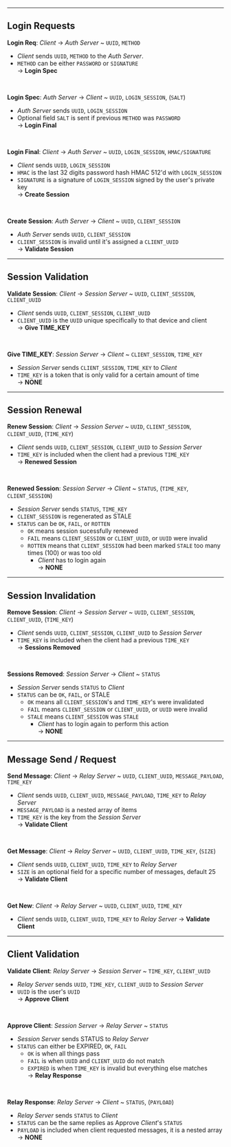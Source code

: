 
---------------------------------------------------------------------------------------------------------
## Login Requests 
  
  
**Login Req**: *Client* -> *Auth Server* ~ `UUID`, `METHOD`  
  - *Client* sends `UUID`, `METHOD` to the *Auth Server*.  
  - `METHOD` can be either `PASSWORD` or `SIGNATURE`  
 -> **Login Spec**  
  
  &nbsp;

**Login Spec**: *Auth Server* -> *Client* ~ `UUID`, `LOGIN_SESSION`, (`SALT`)  
  - *Auth Server* sends `UUID`, `LOGIN_SESSION`  
  - Optional field `SALT` is sent if previous `METHOD` was `PASSWORD`  
 -> **Login Final**  
  
  &nbsp;
  
**Login Final**: *Client* -> *Auth Server* ~ `UUID`, `LOGIN_SESSION`, `HMAC/SIGNATURE`  
  - *Client* sends `UUID`, `LOGIN_SESSION` 
  - `HMAC` is the last 32 digits password hash HMAC 512'd with `LOGIN_SESSION`  
  - `SIGNATURE` is a signature of `LOGIN_SESSION` signed by the user's private key  
 -> **Create Session**  
  
  &nbsp;
  
**Create Session**: *Auth Server* -> *Client* ~ `UUID`, `CLIENT_SESSION`  
  - *Auth Server* sends `UUID`, `CLIENT_SESSION`  
  - `CLIENT_SESSION` is invalid until it's assigned a `CLIENT_UUID`  
 -> **Validate Session**  


---------------------------------------------------------------------------------------------------------
## Session Validation
  
  
**Validate Session**: *Client* -> *Session Server* ~ `UUID`, `CLIENT_SESSION`, `CLIENT_UUID`  
  - *Client* sends `UUID`, `CLIENT_SESSION`, `CLIENT_UUID`  
  - `CLIENT_UUID` is the `UUID` unique specifically to that device and client  
 -> **Give TIME_KEY**  
  
  &nbsp;
  
**Give TIME_KEY**: *Session Server* -> *Client* ~ `CLIENT_SESSION`, `TIME_KEY`  
  - *Session Server* sends `CLIENT_SESSION`, `TIME_KEY` to *Client*  
  - `TIME_KEY` is a token that is only valid for a certain amount of time  
 -> **NONE**  

---------------------------------------------------------------------------------------------------------
## Session Renewal
  
  
**Renew Session**: *Client* -> *Session Server* ~ `UUID`, `CLIENT_SESSION`, `CLIENT_UUID`, (`TIME_KEY`)  
  - *Client* sends `UUID`, `CLIENT_SESSION`, `CLIENT_UUID` to *Session Server*  
  - `TIME_KEY` is included when the client had a previous `TIME_KEY`  
 -> **Renewed Session**  
  
  &nbsp;
  
**Renewed Session**: *Session Server* -> *Client* ~ `STATUS`, (`TIME_KEY`, `CLIENT_SESSION`)  
  - *Session Server* sends `STATUS`, `TIME_KEY`  
  - `CLIENT_SESSION` is regenerated as STALE  
  - `STATUS` can be `OK`, `FAIL`, or `ROTTEN`  
    - `OK` means session sucessfully renewed   
    - `FAIL` means `CLIENT_SESSION` or `CLIENT_UUID`, or `UUID` were invalid  
    - `ROTTEN` means that `CLIENT_SESSION` had been marked `STALE` too many times (100) or was too old   
      - *Client* has to login again  
 -> **NONE**  

---------------------------------------------------------------------------------------------------------
## Session Invalidation
  
  
**Remove Session**: *Client* -> *Session Server* ~ `UUID`, `CLIENT_SESSION`, `CLIENT_UUID`, (`TIME_KEY`)  
  - *Client* sends `UUID`, `CLIENT_SESSION`, `CLIENT_UUID` to *Session Server*  
  - `TIME_KEY` is included when the client had a previous `TIME_KEY`  
 -> **Sessions Removed**  
  
  &nbsp;
  
**Sessions Removed**: *Session Server* -> *Client* ~ `STATUS`  
  - *Session Server* sends `STATUS` to *Client*  
  - `STATUS` can be `OK`, `FAIL`, or STALE  
    - `OK` means all `CLIENT_SESSION`'s and `TIME_KEY`'s were invalidated  
    - `FAIL` means `CLIENT_SESSION` or `CLIENT_UUID`, or `UUID` were invalid  
    - `STALE` means `CLIENT_SESSION` was `STALE`   
      - *Client* has to login again to perform this action  
 -> **NONE**  

---------------------------------------------------------------------------------------------------------
## Message Send / Request
  

**Send Message**: *Client* -> *Relay Server* ~ `UUID`, `CLIENT_UUID`, `MESSAGE_PAYLOAD`, `TIME_KEY`  
  - *Client* sends `UUID`, `CLIENT_UUID`, `MESSAGE_PAYLOAD`, `TIME_KEY` to *Relay Server*  
  - `MESSAGE_PAYLOAD` is a nested array of items  
  - `TIME_KEY` is the key from the *Session Server*  
 -> **Validate Client**  
  
  &nbsp;
  
**Get Message**: *Client* -> *Relay Server* ~ `UUID`, `CLIENT_UUID`, `TIME_KEY`, (`SIZE`)  
  - *Client* sends `UUID`, `CLIENT_UUID`, `TIME_KEY` to *Relay Server*  
  - `SIZE` is an optional field for a specific number of messages, default 25  
 -> **Validate Client**  
  
  &nbsp;
  
**Get New**: *Client* -> *Relay Server* ~ `UUID`, `CLIENT_UUID`, `TIME_KEY`  
  - *Client* sends `UUID`, `CLIENT_UUID`, `TIME_KEY` to *Relay Server*
 -> **Validate Client**  


---------------------------------------------------------------------------------------------------------
## Client Validation
  
  
**Validate Client**: *Relay Server* -> *Session Server* ~ `TIME_KEY`, `CLIENT_UUID`  
  - *Relay Server* sends `UUID`, `TIME_KEY`, `CLIENT_UUID` to *Session Server* 
  - `UUID` is the user's `UUID`  
 -> **Approve Client**  
  
  &nbsp;
  
**Approve Client**: *Session Server* -> *Relay Server* ~ `STATUS`  
  - *Session Server* sends STATUS to *Relay Server*  
  - `STATUS` can either be EXPIRED, `OK`, `FAIL`  
    - `OK` is when all things pass  
    - `FAIL` is when `UUID` and `CLIENT_UUID` do not match  
    - `EXPIRED` is when `TIME_KEY` is invalid but everything else matches  
 -> **Relay Response**  
  
  &nbsp;
  
**Relay Response**: *Relay Server* -> *Client* ~ `STATUS`, (`PAYLOAD`)  
  - *Relay Server* sends `STATUS` to *Client*  
  - `STATUS` can be the same replies as Approve *Client*'s `STATUS`   
  - `PAYLOAD` is included when client requested messages, it is a nested array  
 -> **NONE**  

